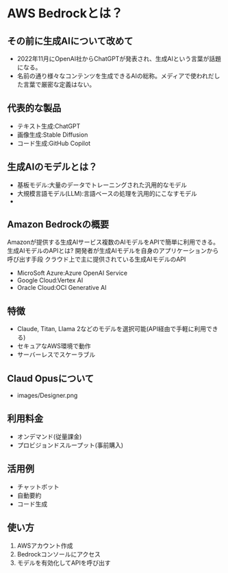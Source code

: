 # AWS Bedrockとは？

## その前に生成AIについて改めて
- 2022年11月にOpenAI社からChatGPTが発表され、生成AIという言葉が話題になる。
- 名前の通り様々なコンテンツを生成できるAIの総称。メディアで使われだした言葉で厳密な定義はない。

## 代表的な製品
- テキスト生成:ChatGPT
- 画像生成:Stable Diffusion
- コード生成:GitHub Copilot

## 生成AIのモデルとは？
- 基板モデル:大量のデータでトレーニングされた汎用的なモデル
- 大規模言語モデル(LLM):言語ベースの処理を汎用的にこなすモデル
- 
## Amazon Bedrockの概要
Amazonが提供する生成AIサービス複数のAIモデルをAPIで簡単に利用できる。
生成AIモデルのAPIとは?
開発者が生成AIモデルを自身のアプリケーションから呼び出す手段
クラウド上で主に提供されている生成AIモデルのAPI
- MicroSoft Azure:Azure OpenAI Service
- Google Cloud:Vertex AI
- Oracle Cloud:OCI Generative AI

## 特徴
- Claude, Titan, Llama 2などのモデルを選択可能(API経由で手軽に利用できる)
- セキュアなAWS環境で動作
- サーバーレスでスケーラブル

## Claud Opusについて
- images/Designer.png

## 利用料金
- オンデマンド(従量課金)
- プロビジョンドスループット(事前購入)

## 活用例
- チャットボット
- 自動要約
- コード生成

## 使い方
1. AWSアカウント作成
2. Bedrockコンソールにアクセス
3. モデルを有効化してAPIを呼び出す
